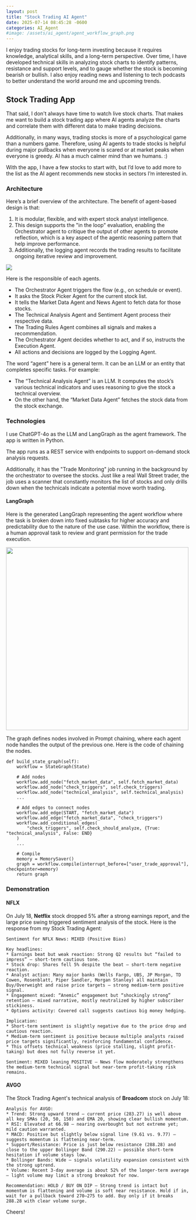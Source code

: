 ```yaml
---
layout: post
title: "Stock Trading AI Agent"
date: 2025-07-14 08:45:28 -0600
categories: AI_Agent
#image: /assets/ai_agent/agent_workflow_graph.png
---
```

I enjoy trading stocks for long-term investing because it requires knowledge, analytical skills, and a long-term perspective. Over time, I have developed technical skills in analyzing stock charts to identify patterns, resistance and support levels, and to gauge whether the stock is becoming bearish or bullish. I also enjoy reading news and listening to tech podcasts to better understand the world around me and upcoming trends.

## Stock Trading App
That said, I don't always have time to watch live stock charts. That makes me want to build a stock trading app where AI agents analyze the charts and correlate them with different data to make trading decisions.  

Additionally, in many ways, trading stocks is more of a psychological game than a numbers game. Therefore, using AI agents to trade stocks is helpful during major pullbacks when everyone is scared or at market peaks when everyone is greedy. AI has a much calmer mind than we humans. :)

With the app, I have a few stocks to start with, but I’d love to add more to the list as the AI agent recommends new stocks in sectors I’m interested in.

### Architecture
Here’s a brief overview of the architecture. The benefit of agent-based design is that:
1. It is modular, flexible, and with expert stock analyst intelligence. 
2. This design supports the "in the loop" evaluation, enabling the Orchestrator agent to critique the output of other agents to promote reflection, which is a key aspect of the agentic reasoning pattern that help improve performance. 
3. Additionally, the logging agent records the trading results to facilitate ongoing iterative review and improvement. 

<a href="/assets/ai_agent/component_diagram.png" target="_blank">
  <img src="/assets/ai_agent/component_diagram.png" />
</a>

Here is the responsible of each agents. 

* The Orchestrator Agent triggers the flow (e.g., on schedule or event).
* It asks the Stock Picker Agent for the current stock list.
* It tells the Market Data Agent and News Agent to fetch data for those stocks.
* The Technical Analysis Agent and Sentiment Agent process their respective data.
* The Trading Rules Agent combines all signals and makes a recommendation.
* The Orchestrator Agent decides whether to act, and if so, instructs the Execution Agent.
* All actions and decisions are logged by the Logging Agent.

The word “agent” here is a general term. It can be an LLM or an entity that completes specific tasks. For example:
* The “Technical Analysis Agent” is an LLM. It computes the stock’s various technical indicators and uses reasoning to give the stock a technical overview.
* On the other hand, the “Market Data Agent” fetches the stock data from the stock exchange.

### Technologies
I use ChatGPT-4o as the LLM and LangGraph as the agent framework. The app is written in Python.

The app runs as a REST service with endpoints to support on-demand stock analysis requests. 

Additionally, it has the "Trade Monitoring" job running in the background by the orchestrator to oversee the stocks. Just like a real Wall Street trader, the job uses a scanner that constantly monitors the list of stocks and only drills down when the technicals indicate a potential move worth trading.

#### LangGraph
Here is the generated LangGraph representing the agent workflow where the task is broken down into fixed subtasks for higher accuracy and predictability due to the nature of the use case. Within the workflow, there is a human approval task to review and grant permission for the trade execution. 

<a href="/assets/ai_agent/agent_workflow_graph.png" target="_blank">
  <img src="/assets/ai_agent/agent_workflow_graph.png" width="500"/>
</a>

The graph defines nodes involved in Prompt chaining, where each agent node handles the output of the previous one. Here is the code of chaining the nodes. 
```
def build_state_graph(self):
    workflow = StateGraph(State)

    # Add nodes
    workflow.add_node("fetch_market_data", self.fetch_market_data)
    workflow.add_node("check_triggers", self.check_triggers)
    workflow.add_node("technical_analysis", self.technical_analysis)
    ...

    # Add edges to connect nodes
    workflow.add_edge(START, "fetch_market_data")
    workflow.add_edge("fetch_market_data", "check_triggers")
    workflow.add_conditional_edges(
        "check_triggers", self.check_should_analyze, {True: "technical_analysis", False: END}
    )
    ...

    # Compile
    memory = MemorySaver()
    graph = workflow.compile(interrupt_before=["user_trade_approval"], checkpointer=memory)
    return graph
```

### Demonstration
#### NFLX
On July 18, **Netflix** stock dropped 5% after a strong earnings report, and the large price swing triggered sentiment analysis of the stock. Here is the response from my Stock Trading Agent:
```
Sentiment for NFLX News: MIXED (Positive Bias)

Key headlines:
* Earnings beat but weak reaction: Strong Q2 results but “failed to impress” — short-term cautious tone.
* Stock drop: Shares fell 5% despite the beat — short-term negative reaction.
* Analyst action: Many major banks (Wells Fargo, UBS, JP Morgan, TD Cowen, Rosenblatt, Piper Sandler, Morgan Stanley) all maintain Buy/Overweight and raise price targets — strong medium-term positive signal.
* Engagement mixed: “Anemic” engagement but “shockingly strong” retention — mixed narrative, mostly neutralized by higher subscriber stickiness.
* Options activity: Covered call suggests cautious big money hedging.

Implication:
* Short-term sentiment is slightly negative due to the price drop and cautious reaction.
* Medium-term sentiment is positive because multiple analysts raised price targets significantly, reinforcing fundamental confidence.
* This offsets technical weakness (price stalling, slight profit-taking) but does not fully reverse it yet.

Sentiment: MIXED leaning POSITIVE — News flow moderately strengthens the medium-term technical signal but near-term profit-taking risk remains.
```

#### AVGO

The Stock Trading Agent's technical analysis of **Broadcom** stock on July 18:

```
Analysis for AVGO:
* Trend: Strong upward trend — current price (283.27) is well above all key SMAs (20, 50, 150) and EMA 20, showing clear bullish momentum.
* RSI: Elevated at 66.98 — nearing overbought but not extreme yet; mild caution warranted.
* MACD: Positive but slightly below signal line (9.61 vs. 9.77) — suggests momentum is flattening near-term.
* Support/Resistance: Price is just below resistance (288.28) and close to the upper Bollinger Band (290.22) — possible short-term hesitation if volume stays low.
* Bollinger Bands: Wide — signals volatility expansion consistent with the strong uptrend.
* Volume: Recent 3-day average is about 52% of the longer-term average — light volume may limit a strong breakout for now.

Recommendation: HOLD / BUY ON DIP — Strong trend is intact but momentum is flattening and volume is soft near resistance. Hold if in, wait for a pullback toward 270–275 to add. Buy only if it breaks 288.28 with clear volume surge.
```

Cheers!